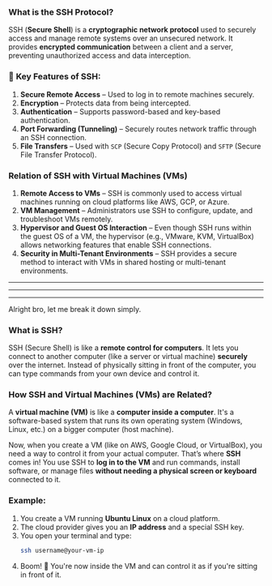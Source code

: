 ### **What is the SSH Protocol?**  
SSH (**Secure Shell**) is a **cryptographic network protocol** used to securely access and manage remote systems over an unsecured network. It provides **encrypted communication** between a client and a server, preventing unauthorized access and data interception.

### 🔹 **Key Features of SSH:**
1. **Secure Remote Access** – Used to log in to remote machines securely.
2. **Encryption** – Protects data from being intercepted.
3. **Authentication** – Supports password-based and key-based authentication.
4. **Port Forwarding (Tunneling)** – Securely routes network traffic through an SSH connection.
5. **File Transfers** – Used with `SCP` (Secure Copy Protocol) and `SFTP` (Secure File Transfer Protocol).

### **Relation of SSH with Virtual Machines (VMs)**
1. **Remote Access to VMs** – SSH is commonly used to access virtual machines running on cloud platforms like AWS, GCP, or Azure.
2. **VM Management** – Administrators use SSH to configure, update, and troubleshoot VMs remotely.
3. **Hypervisor and Guest OS Interaction** – Even though SSH runs within the guest OS of a VM, the hypervisor (e.g., VMware, KVM, VirtualBox) allows networking features that enable SSH connections.
4. **Security in Multi-Tenant Environments** – SSH provides a secure method to interact with VMs in shared hosting or multi-tenant environments.

---
---
---


Alright bro, let me break it down simply.  

### **What is SSH?**  
SSH (Secure Shell) is like a **remote control for computers**. It lets you connect to another computer (like a server or virtual machine) **securely** over the internet. Instead of physically sitting in front of the computer, you can type commands from your own device and control it.  

### **How SSH and Virtual Machines (VMs) are Related?**  
A **virtual machine (VM)** is like a **computer inside a computer**. It's a software-based system that runs its own operating system (Windows, Linux, etc.) on a bigger computer (host machine).  

Now, when you create a VM (like on AWS, Google Cloud, or VirtualBox), you need a way to control it from your actual computer. That’s where **SSH** comes in! You use SSH to **log in to the VM** and run commands, install software, or manage files **without needing a physical screen or keyboard** connected to it.  

### **Example:**
1. You create a VM running **Ubuntu Linux** on a cloud platform.  
2. The cloud provider gives you an **IP address** and a special SSH key.  
3. You open your terminal and type:  
   ```bash
   ssh username@your-vm-ip
   ```
4. Boom! 🎉 You're now inside the VM and can control it as if you're sitting in front of it.  
